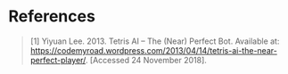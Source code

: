 # References

> [1] Yiyuan Lee. 2013. Tetris AI – The (Near) Perfect Bot. Available at: https://codemyroad.wordpress.com/2013/04/14/tetris-ai-the-near-perfect-player/. [Accessed 24 November 2018].

